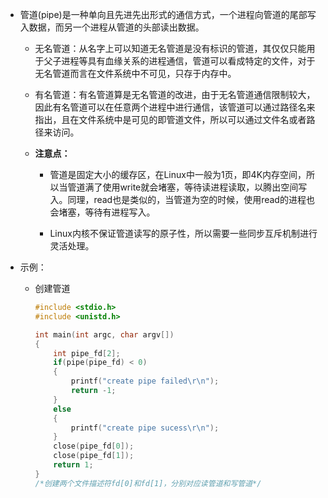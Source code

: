 - 管道(pipe)是一种单向且先进先出形式的通信方式，一个进程向管道的尾部写入数据，而另一个进程从管道的头部读出数据。

  - 无名管道：从名字上可以知道无名管道是没有标识的管道，其仅仅只能用于父子进程等具有血缘关系的进程通信，管道可以看成特定的文件，对于无名管道而言在文件系统中不可见，只存于内存中。

  - 有名管道：有名管道算是无名管道的改进，由于无名管道通信限制较大，因此有名管道可以在任意两个进程中进行通信，该管道可以通过路径名来指出，且在文件系统中是可见的即管道文件，所以可以通过文件名或者路径来访问。

  - **注意点：**

    - 管道是固定大小的缓存区，在Linux中一般为1页，即4K内存空间，所以当管道满了使用write就会堵塞，等待读进程读取，以腾出空间写入。同理，read也是类似的，当管道为空的时候，使用read的进程也会堵塞，等待有进程写入。

    - Linux内核不保证管道读写的原子性，所以需要一些同步互斥机制进行灵活处理。

- 示例：

  - 创建管道

    ```c
    #include <stdio.h>
    #include <unistd.h>
    
    int main(int argc, char argv[])
    {
        int pipe_fd[2];
        if(pipe(pipe_fd) < 0)
        {
            printf("create pipe failed\r\n");
            return -1;
        }
        else
        {
            printf("create pipe sucess\r\n");
        }
        close(pipe_fd[0]);
        close(pipe_fd[1]);
        return 1;
    }
    /*创建两个文件描述符fd[0]和fd[1]，分别对应读管道和写管道*/
    ```

    